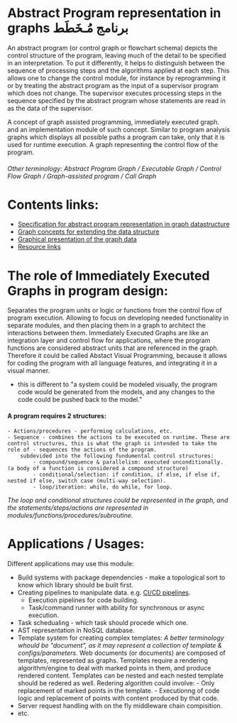 # Abstract Program representation in graphs برنامج مُـخَطَط 

An abstract program (or control graph or flowchart schema) depicts the control structure of the program, leaving much of the detail to be specified in an interpretation. To put it differently, it helps to distinguish between the sequence of processing steps and the algorithms applied at each step. This allows one to change the control module, for instance by reprogramming it or by treating the abstract program as the input of a supervisor program which does not change. The supervisor executes processing steps in the sequence  specified by the abstract program whose statements are read in as the data of the supervisor.

A concept of graph assisted programming, immediately executed graph. and an implementation module of such concept. Similar to program analysis graphs which displays all possible paths a program can take, only that it is used for runtime execution. A graph representing the control flow of the program.

###### Other terminology: _Abstract Program Graph / Executable Graph / Control Flow Graph / Graph-assisted program / Call Graph_


# Contents links: 

- [Specification for abstract program representation in graph datastructure](/documentation/specification/specification.md)
- [Graph concepts for extending the data structure](/documentation/concept/concept.md)
- [Graphical presentation of the graph data](/documentation/graphical)
- [Resource links](/documentation/resource.md)

# The role of Immediately Executed Graphs in program design:
Separates the program units or logic or functions from the control flow of program execution. Allowing to focus on developing needed functionality in separate modules, and then placing them in a graph to architect the interactions between them. Immediately Executed Graphs are like an integration layer and control flow for applications, where the program functions are considered abstract units that are referenced in the graph. Therefore it could be called Abstact Visual Programming, because it allows for coding the program with all language features, and integrating it in a visual manner.
- this is different to "a system could be modeled visually, the program code would be generated from the models, and any changes to the code could be pushed back to the model."

#### A program requires 2 structures:

    - Actions/procedures - performing calculations, etc.
    - Sequence - combines the actions to be executed on runtime. These are control structures, this is what the graph is intended to take the role of - sequences the actions of the program.
        subdevided into the following fundumental control structures: 
            - compound/sequence & parallelism: executed unconditionally. (a body of a function is considered a compound structure)
            - conditional/selection: if condition, if else, if else if, nested if else, switch case (multi-way selection).
            - loop/iteration: while, do while, for loop.
  
  _The loop and conditional structures could be represented in the graph, and the statements/steps/actions are represented in modules/functions/procedures/subroutine._

# Applications / Usages: 
Different applications may use this module:
- Build systems with package dependencies - make a topological sort to know which library should be built first.
- Creating pipelines to manipulate data. e.g.  [CI/CD pipelines](https://docs.gitlab.com/ee/ci/pipelines.html). 
    - Execution pipelines for code building.
    - Task/command runner with ability for synchronous or async execution.
- Task schedualing - which task should procede which one. 
- AST representation in NoSQL database.
- Template system for creating complex templates:
    _A better terminology whould be "document", as it may represent a collection of template & configs/parameters._
    Web documents (or documents) are composed of templates, represented as graphs. 
    Templates require a rendering algorithm/engine to deal with marked points in them, and produce rendered content. Templates can be nested and each nested template should be redered as well.
    Redering algorithm could involve:
        - Only replacement of marked points in the template.
        - Executionng of code logic and replacement of points with content produced by that code.
- Server request handling with on the fly middleware chain compisition.
- etc.
